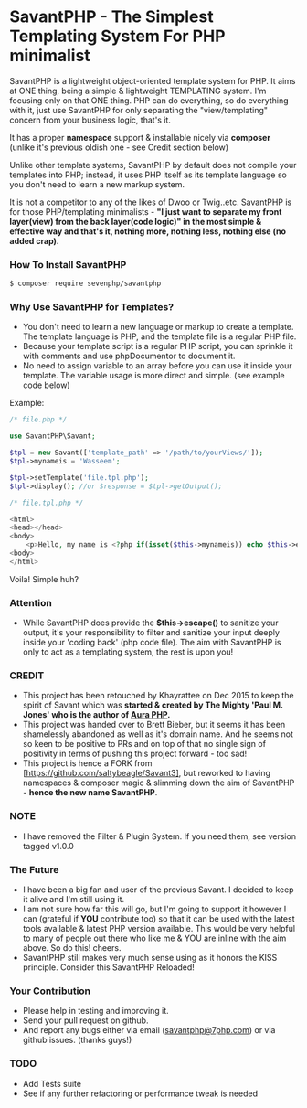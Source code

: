 SavantPHP - The Simplest Templating System For PHP minimalist
=============================================================

SavantPHP is a lightweight object-oriented template system for PHP. It aims at ONE thing, being a simple & lightweight TEMPLATING system. I'm focusing only on that ONE thing. PHP can do everything, so do everything with it, just use SavantPHP for only separating the "view/templating" concern from your business logic, that's it.

It has a proper **namespace** support & installable nicely via **composer** (unlike it's previous oldish one - see Credit section below)

Unlike other template systems, SavantPHP by default does not compile your templates into PHP; instead, it uses PHP itself as its template language so you don't need to learn a new markup system.

It is not a competitor to any of the likes of Dwoo or Twig..etc. SavantPHP is for those PHP/templating minimalists - **"I just want to separate my front layer(view) from the back layer(code logic)" in the most simple & effective way and that's it, nothing more, nothing less, nothing else (no added crap).**

### How To Install SavantPHP

```bash
$ composer require sevenphp/savantphp
```

### Why Use SavantPHP for Templates?


- You don't need to learn a new language or markup to create a template. The template language is PHP, and the template file is a regular PHP file.
- Because your template script is a regular PHP script, you can sprinkle it with comments and use phpDocumentor to document it.
- No need to assign variable to an array before you can use it inside your template. The variable usage is more direct and simple. (see example code below)

Example:

```php
/* file.php */

use SavantPHP\Savant;

$tpl = new Savant(['template_path' => '/path/to/yourViews/']);
$tpl->mynameis = 'Wasseem';

$tpl->setTemplate('file.tpl.php');
$tpl->display(); //or $response = $tpl->getOutput();

```

```php
/* file.tpl.php */

<html>
<head></head>
<body>
    <p>Hello, my name is <?php if(isset($this->mynameis)) echo $this->escape($this->mynameis) ?></p>
<body>
</html>

```

Voila! Simple huh?

### Attention

- While SavantPHP does provide the **$this->escape()** to sanitize your output, it's your responsibility to filter and sanitize your input deeply inside your 'coding back' (php code file). The aim with SavantPHP is only to act as a templating system, the rest is upon you!

### CREDIT

- This project has been retouched by Khayrattee on Dec 2015 to keep the spirit of Savant which was **started & created by The Mighty 'Paul M. Jones' who is the author of [Aura PHP](https://github.com/auraphp).**
- This project was handed over to Brett Bieber, but it seems it has been shamelessly abandoned as well as it's domain name. And he seems not so keen to be positive to PRs and on top of that no single sign of positivity in terms of pushing this project forward - too sad!
- This project is hence a FORK from [https://github.com/saltybeagle/Savant3], but reworked to having namespaces & composer magic & slimming down the aim of SavantPHP - **hence the new name SavantPHP**.

### NOTE

- I have removed the Filter & Plugin System. If you need them, see version tagged v1.0.0

### The Future

- I have been a big fan and user of the previous Savant. I decided to keep it alive and I'm still using it.
- I am not sure how far this will go, but I'm going to support it however I can (grateful if **YOU** contribute too) so that it can be used with the latest tools available & latest PHP version available. This would be very helpful to many of people out there who like me & YOU are inline with the aim above. So do this! cheers.
- SavantPHP still makes very much sense using as it honors the KISS principle. Consider this SavantPHP Reloaded!

### Your Contribution

- Please help in testing and improving it.
- Send your pull request on github.
- And report any bugs either via email (savantphp@7php.com) or via github issues.
(thanks guys!)


### TODO
- Add Tests suite
- See if any further refactoring or performance tweak is needed
